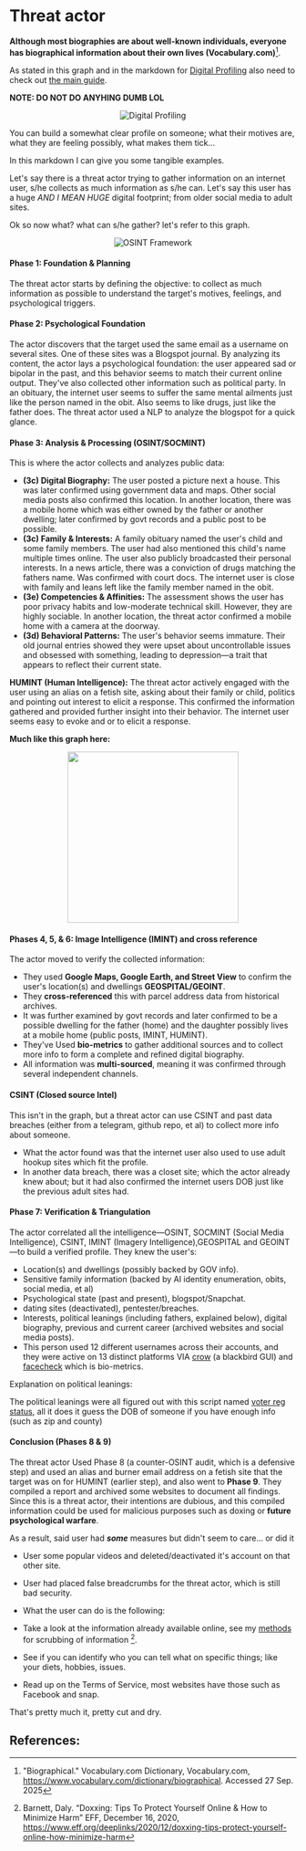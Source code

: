 # Threat actor

**Although most biographies are about well-known individuals, everyone has biographical information about their own lives (Vocabulary.com)**[^Biographical].

As stated in this graph and in the markdown for [Digital Profiling](../Digital-Profiling.md#digital-profiling-pipeline) also need to check out [the main guide](../../README.md).

**NOTE: DO NOT DO ANYHING DUMB LOL**

<p align="center">
<img  src="../../img/svg/digital-profiling.svg" alt="Digital Profiling" width="auto" height="auto" />
</p>

You can build a somewhat clear profile on someone; what their motives are, what they are feeling possibly, what makes them tick...

In this markdown I can give you some tangible examples.

Let's say there is a threat actor trying to gather information on an internet user, s/he collects as much information as s/he can.
Let's say this user has a huge *AND I MEAN HUGE* digital footprint; from older social media to adult sites.

Ok so now what? what can s/he gather? let's refer to this graph.

<p align="center">
<img src="../../img/svg/OSINT-framework.svg" alt="OSINT Framework" width="auto" height="auto" />
</p>

#### **Phase 1: Foundation & Planning**
The threat actor starts by defining the objective: to collect as much information as possible to understand the target's motives, feelings, and psychological triggers.

#### **Phase 2: Psychological Foundation**
The actor discovers that the target used the same email as a username on several sites. One of these sites was a Blogspot journal. By analyzing its content, the actor lays a psychological foundation: the user appeared sad or bipolar in the past, and this behavior seems to match their current online output. They've also collected other information such as political party. In an obituary, the internet user seems to suffer the same mental ailments just like the person named in the obit. Also seems to like drugs, just like the father does. The threat actor used a NLP to analyze the blogspot for a quick glance.

#### **Phase 3: Analysis & Processing (OSINT/SOCMINT)**
This is where the actor collects and analyzes public data:
*   **(3c) Digital Biography:** The user posted a picture next a house. This was later confirmed using government data and maps. Other social media posts also confirmed this location. In another location, there was a mobile home which was either owned by the father or another dwelling; later confirmed by govt records and a public post to be possible.
*   **(3c) Family & Interests:** A family obituary named the user's child and some family members. The user had also mentioned this child's name multiple times online. The user also publicly broadcasted their personal interests. In a news article, there was a conviction of drugs matching the fathers name. Was confirmed with court docs. The internet user is close with family and leans left like the family member named in the obit.
*   **(3e) Competencies & Affinities:** The assessment shows the user has poor privacy habits and low-moderate technical skill. However, they are highly sociable. In another location, the threat actor confirmed a mobile home with a camera at the doorway.
*   **(3d) Behavioral Patterns:** The user's behavior seems immature. Their old journal entries showed they were upset about uncontrollable issues and obsessed with something, leading to depression—a trait that appears to reflect their current state.

**HUMINT (Human Intelligence):** The threat actor actively engaged with the user using an alias on a fetish site, asking about their family or child, politics and pointing out interest to elicit a response. This confirmed the information gathered and provided further insight into their behavior. The internet user seems easy to evoke and or to elicit a response. 

**Much like this graph here:**
<p align="center">
<img src="../../img/svg/Recon.svg" width="300" height="auto" />
</p>

#### **Phases 4, 5, & 6: Image Intelligence (IMINT) and cross reference**
The actor moved to verify the collected information:
*   They used **Google Maps, Google Earth, and Street View** to confirm the user's location(s) and dwellings **GEOSPITAL/GEOINT**.
*   They **cross-referenced** this with parcel address data from historical archives.
*   It was further examined by govt records and later confirmed to be a possible dwelling for the father (home) and the daughter possibly lives at a mobile home (public posts, IMINT, HUMINT).
*   They've Used **bio-metrics** to gather additional sources and to collect more info to form a complete and refined digital biography.
*   All information was **multi-sourced**, meaning it was confirmed through several independent channels.

#### CSINT (Closed source Intel)

This isn't in the graph, but a threat actor can use CSINT and past data breaches (either from a telegram, github repo, et al) to collect more info about someone.

*   What the actor found was that the internet user also used to use adult hookup sites which fit the profile.
*   In another data breach, there was a closet site; which the actor already knew about; but it had also confirmed the internet users DOB just like the previous adult sites had.


#### **Phase 7: Verification & Triangulation**
The actor correlated all the intelligence—OSINT, SOCMINT (Social Media Intelligence), CSINT, IMINT (Imagery Intelligence),GEOSPITAL and GEOINT—to build a verified profile. They knew the user's:
*   Location(s) and dwellings (possibly backed by GOV info).
*   Sensitive family information (backed by AI identity enumeration, obits, social media, et al)
*   Psychological state (past and present), blogspot/Snapchat.
*   dating sites (deactivated), pentester/breaches.
*   Interests, political leanings (including fathers, explained below), digital biography, previous and current career (archived websites and social media posts).
*   This person used 12 different usernames across their accounts, and they were active on 13 distinct platforms VIA [crow](https://github.com/airborne-commando/Crow) (a blackbird GUI) and [facecheck](https://facecheck.id/) which is bio-metrics.

Explanation on political leanings:

The political leanings were all figured out with this script named [voter reg status](https://github.com/airborne-commando/voter-reg-status), all it does it guess the DOB of someone if you have enough info (such as zip and county)

#### **Conclusion (Phases 8 & 9)**
The threat actor Used Phase 8 (a counter-OSINT audit, which is a defensive step) and used an alias and burner email address on a fetish site that the target was on for HUMINT (earlier step), and also went to **Phase 9**.
They compiled a report and archived some websites to document all findings. Since this is a threat actor, their intentions are dubious, and this compiled information could be used for malicious purposes such as doxing or **future psychological warfare**.

As a result, said user had ***some*** measures but didn't seem to care... or did it

- User some popular videos and deleted/deactivated it's account on that other site.
- User had placed false breadcrumbs for the threat actor, which is still bad security. 

- What the user can do is the following:

- Take a look at the information already available online, see my [methods](./README.md) for scrubbing of information [^doxxing-tips-protect-yourself,(Daly Barnett)].
- See if you can identify who you can tell what on specific things; like your diets, hobbies, issues.
- Read up on the Terms of Service, most websites have those such as Facebook and snap.
  
That's pretty much it, pretty cut and dry.


## References:

[^doxxing-tips-protect-yourself,(Daly Barnett)]: Barnett, Daly. “Doxxing: Tips To Protect Yourself Online & How to Minimize Harm” EFF, December 16, 2020, https://www.eff.org/deeplinks/2020/12/doxxing-tips-protect-yourself-online-how-minimize-harm

[^Biographical]: "Biographical." Vocabulary.com Dictionary, Vocabulary.com, https://www.vocabulary.com/dictionary/biographical. Accessed 27 Sep. 2025

[^security]: “security,” Merriam-Webster.com Dictionary, https://www.merriam-webster.com/dictionary/security. Accessed 9/27/2025.